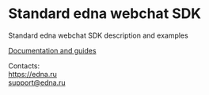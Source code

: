 # Standard edna webchat SDK

Standard edna webchat SDK description and examples

[Documentation and guides](../../wiki)

Contacts:<br>
https://edna.ru<br>
support@edna.ru

